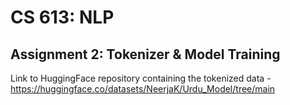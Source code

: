 
# CS 613: NLP
## Assignment 2: Tokenizer & Model Training

Link to HuggingFace repository containing the tokenized data -
https://huggingface.co/datasets/NeerjaK/Urdu_Model/tree/main

